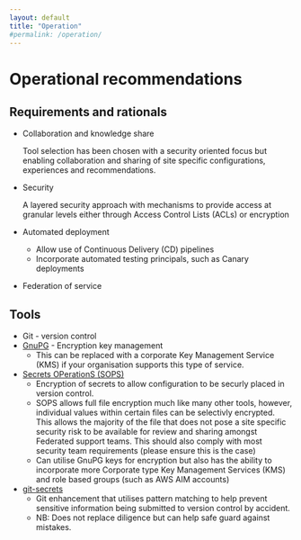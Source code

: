 ```yaml
---
layout: default
title: "Operation"
#permalink: /operation/
---
```


# Operational recommendations

## Requirements and rationals

* Collaboration and knowledge share

  Tool selection has been chosen with a security oriented focus but enabling collaboration and sharing of site specific configurations, experiences and recommendations.

* Security

  A layered security approach with mechanisms to provide access at granular levels either through Access Control Lists (ACLs) or encryption

* Automated deployment
  * Allow use of Continuous Delivery (CD) pipelines
  * Incorporate automated testing principals, such as Canary deployments
* Federation of service

## Tools

* Git - version control
* [GnuPG](https://gnupg.org/) - Encryption key management
  * This can be replaced with a corporate Key Management Service (KMS) if your organisation supports this type of service.
* [Secrets OPerationS (SOPS)](https://github.com/mozilla/sops)
  * Encryption of secrets to allow configuration to be securly placed in version control.
  * SOPS allows full file encryption much like many other tools, however, individual values within certain files can be selectivly encrypted. This allows the majority of the file that does not pose a site specific security risk to be available for review and sharing amongst Federated support teams. This should also comply with most security team requirements (please ensure this is the case)
  * Can utilise GnuPG keys for encryption but also has the ability to incorporate more Corporate type Key Management Services (KMS) and role based groups (such as AWS AIM accounts)
* [git-secrets](https://github.com/awslabs/git-secrets)
  * Git enhancement that utilises pattern matching to help prevent sensitive information being submitted to version control by accident.
  * NB: Does not replace diligence but can help safe guard against mistakes.
